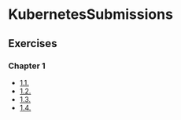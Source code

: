 # KubernetesSubmissions

## Exercises

### Chapter 1

- [1.1.](https://github.com/javiercoronadonarvaez/KubernetesSubmissions/tree/1.1/log_output)
- [1.2.](https://github.com/javiercoronadonarvaez/KubernetesSubmissions/tree/1.2/the_project)
- [1.3.](https://github.com/javiercoronadonarvaez/KubernetesSubmissions/tree/1.3/log_output)
- [1.4.](https://github.com/javiercoronadonarvaez/KubernetesSubmissions/tree/1.4/the_project)
